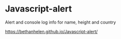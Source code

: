 # Javascript-alert
Alert and console log info for name, height and country

https://bethanhelen.github.io/Javascript-alert/
